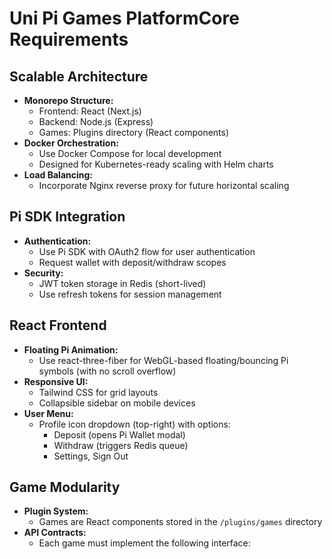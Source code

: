 # Uni Pi Games PlatformCore Requirements

## Scalable Architecture
- **Monorepo Structure:**
  - Frontend: React (Next.js)
  - Backend: Node.js (Express)
  - Games: Plugins directory (React components)
- **Docker Orchestration:**
  - Use Docker Compose for local development
  - Designed for Kubernetes-ready scaling with Helm charts
- **Load Balancing:**
  - Incorporate Nginx reverse proxy for future horizontal scaling

## Pi SDK Integration
- **Authentication:**
  - Use Pi SDK with OAuth2 flow for user authentication
  - Request wallet with deposit/withdraw scopes
- **Security:**
  - JWT token storage in Redis (short-lived)
  - Use refresh tokens for session management

## React Frontend
- **Floating Pi Animation:**
  - Use react-three-fiber for WebGL-based floating/bouncing Pi symbols (with no scroll overflow)
- **Responsive UI:**
  - Tailwind CSS for grid layouts
  - Collapsible sidebar on mobile devices
- **User Menu:**
  - Profile icon dropdown (top-right) with options:
    - Deposit (opens Pi Wallet modal)
    - Withdraw (triggers Redis queue)
    - Settings, Sign Out

## Game Modularity
- **Plugin System:**
  - Games are React components stored in the `/plugins/games` directory
- **API Contracts:**
  - Each game must implement the following interface:

